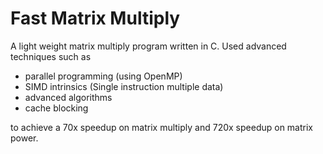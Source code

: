 # Fast Matrix Multiply
A light weight matrix multiply program written in C. Used advanced techniques such as 
- parallel programming (using OpenMP) 
- SIMD intrinsics (Single instruction multiple data) 
- advanced algorithms
- cache blocking 

to achieve a 70x speedup on matrix multiply and 720x speedup on matrix power.
